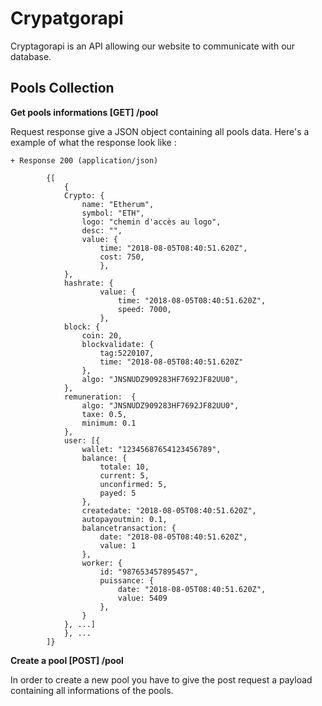 Crypatgorapi
============

Cryptagorapi is an API allowing our website to communicate with our database.

Pools Collection
------------
**Get pools informations [GET] /pool**

Request response give a JSON object containing all pools data. Here's a example of what the response look like :

~~~
+ Response 200 (application/json)

        {[
            {
            Crypto: {
                name: "Etherum",
                symbol: "ETH",
                logo: "chemin d'accès au logo",
                desc: "",
                value: {
                    time: "2018-08-05T08:40:51.620Z",
                    cost: 750,
                    },
            },
            hashrate: {
                    value: {
                        time: "2018-08-05T08:40:51.620Z",
                        speed: 7000,
                    },
            block: {
                coin: 20,
                blockvalidate: {
                    tag:5220107,
                    time: "2018-08-05T08:40:51.620Z"
                },
                algo: "JNSNUDZ909283HF7692JF82UU0",
            },
            remuneration:  {
                algo: "JNSNUDZ909283HF7692JF82UU0",
                taxe: 0.5,
                minimum: 0.1
            },
            user: [{
                wallet: "12345687654123456789",
                balance: {
                    totale: 10,
                    current: 5,
                    unconfirmed: 5,
                    payed: 5
                },
                createdate: "2018-08-05T08:40:51.620Z",
                autopayoutmin: 0.1,
                balancetransaction: {
                    date: "2018-08-05T08:40:51.620Z",
                    value: 1
                },
                worker: {
                    id: "987653457895457",
                    puissance: {
                        date: "2018-08-05T08:40:51.620Z",
                        value: 5409
                    },
                }
            }, ...]
            }, ...
        ]}
~~~

**Create a pool [POST] /pool**

In order to create a new pool you have to give the post request a payload containing all informations of the pools.
